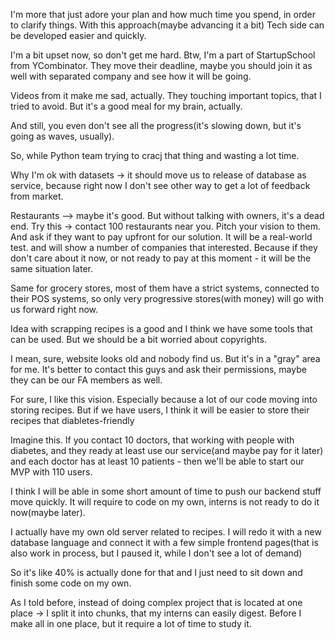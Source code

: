 I'm more that just adore your plan and how much time you spend, in order to clarify things. With this approach(maybe advancing it a bit)
Tech side can be developed easier and quickly.

I'm a bit upset now, so don't get me hard.
Btw, I'm a part of StartupSchool from YCombinator.
They move their deadline, maybe you should join it as well with separated company and see how it will be going.

Videos from it make me sad, actually.
They touching important topics, that I tried to avoid.
But it's a good meal for my brain, actually.

And still, you even don't see all the progress(it's slowing down, but it's going as waves, usually).

So, while Python team trying to cracj that thing and wasting a lot time.

Why I'm ok with datasets -> it should move us to release of database as service, because right now I don't see other way to get a lot of feedback from market.

Restaurants --> maybe it's good. But without talking with owners, it's a dead end.
Try this -> contact 100 restaurants near you. Pitch your vision to them. And ask if they want to pay upfront for our solution. It will be a real-world test. and will show a number of companies that interested.
Because if they don't care about it now, or not ready to pay at this moment - it will be the same situation later.


Same for grocery stores, most of them have a strict systems, connected to their POS systems, so only very progressive stores(with money) will go with us forward right now.

Idea with scrapping recipes is a good and I think we have some tools that can be used.
But we should be a bit worried about copyrights.

I mean, sure, website looks old and nobody find us. But it's in a "gray" area for me.
It's better to contact this guys and ask their permissions, maybe they can be our FA members as well.

For sure, I like this vision.
Especially because a lot of our code moving into storing recipes. But if we have users, I think it will be easier to store their recipes that diabletes-friendly

Imagine this. If you contact 10 doctors, that working with people with diabetes, and they ready at least use our service(and maybe pay for it later) and each doctor has at least 10 patients - then we'll be able to start our MVP with 110 users.

I think I will be able in some short amount of time to push our backend stuff move quickly.
It will require to code on my own, interns is not ready to do it now(maybe later).

I actually have my own old  server related to recipes.
I will redo it with a new database language and connect it with a few simple frontend pages(that is also work in process, but I paused it, while I don't see a lot of demand)

So it's like 40% is actually done for that and I just need to sit down and finish some code on my own.

As I told before, instead of doing complex project that is located at one place -> I split it into chunks, that my interns can easily digest. Before I make all in one place, but it require a lot of time to study it.

